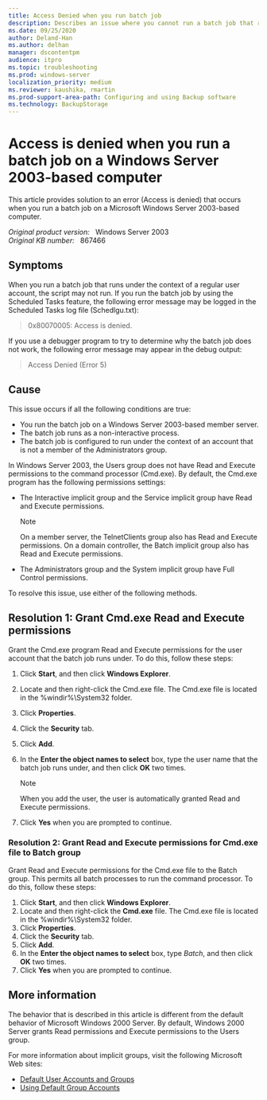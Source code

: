 ```yaml
---
title: Access Denied when you run batch job
description: Describes an issue where you cannot run a batch job that runs as a regular user account on a Windows Server 2003-based member server. Includes detailed methods to resolve the issue.
ms.date: 09/25/2020
author: Deland-Han
ms.author: delhan
manager: dscontentpm
audience: itpro
ms.topic: troubleshooting
ms.prod: windows-server
localization_priority: medium
ms.reviewer: kaushika, rmartin
ms.prod-support-area-path: Configuring and using Backup software
ms.technology: BackupStorage
---
```

# Access is denied when you run a batch job on a Windows Server 2003-based computer

This article provides solution to an error (Access is denied) that occurs when you run a batch job on a Microsoft Windows Server 2003-based computer.

_Original product version:_ &nbsp; Windows Server 2003  
_Original KB number:_ &nbsp; 867466

## Symptoms

When you run a batch job that runs under the context of a regular user account, the script may not run. If you run the batch job by using the Scheduled Tasks feature, the following error message may be logged in the Scheduled Tasks log file (Schedlgu.txt):

> 0x80070005: Access is denied.

If you use a debugger program to try to determine why the batch job does not work, the following error message may appear in the debug output:

> Access Denied (Error 5)

## Cause

This issue occurs if all the following conditions are true:

- You run the batch job on a Windows Server 2003-based member server.
- The batch job runs as a non-interactive process.
- The batch job is configured to run under the context of an account that is not a member of the Administrators group.

In Windows Server 2003, the Users group does not have Read and Execute permissions to the command processor (Cmd.exe). By default, the Cmd.exe program has the following permissions settings:

- The Interactive implicit group and the Service implicit group have Read and Execute permissions.

    > [!NOTE]
    > On a member server, the TelnetClients group also has Read and Execute permissions. On a domain controller, the Batch implicit group also has Read and Execute permissions.

- The Administrators group and the System implicit group have Full Control permissions.

To resolve this issue, use either of the following methods.

## Resolution 1: Grant Cmd.exe Read and Execute permissions

Grant the Cmd.exe program Read and Execute permissions for the user account that the batch job runs under. To do this, follow these steps:

1. Click **Start**, and then click **Windows Explorer**.
2. Locate and then right-click the Cmd.exe file. The Cmd.exe file is located in the %windir%\System32 folder.
3. Click **Properties**.
4. Click the **Security** tab.
5. Click **Add**.
6. In the **Enter the object names to select** box, type the user name that the batch job runs under, and then click **OK** two times.

    > [!NOTE]
    > When you add the user, the user is automatically granted Read and Execute permissions.

7. Click **Yes** when you are prompted to continue.

### Resolution 2: Grant Read and Execute permissions for Cmd.exe file to Batch group

Grant Read and Execute permissions for the Cmd.exe file to the Batch group. This permits all batch processes to run the command processor. To do this, follow these steps:

1. Click **Start**, and then click **Windows Explorer**.
2. Locate and then right-click the ****Cmd.exe**** file. The Cmd.exe file is located in the %windir%\System32 folder.
3. Click **Properties**.
4. Click the **Security** tab.
5. Click **Add**.
6. In the **Enter the object names to select** box, type *Batch*, and then click **OK** two times.
7. Click **Yes** when you are prompted to continue.

## More information

The behavior that is described in this article is different from the default behavior of Microsoft Windows 2000 Server. By default, Windows 2000 Server grants Read permissions and Execute permissions to the Users group.

For more information about implicit groups, visit the following Microsoft Web sites:

- [Default User Accounts and Groups](/previous-versions/windows/it-pro/windows-2000-server/bb726980(v=technet.10))
- [Using Default Group Accounts](/previous-versions/windows/it-pro/windows-2000-server/bb726982(v=technet.10))
